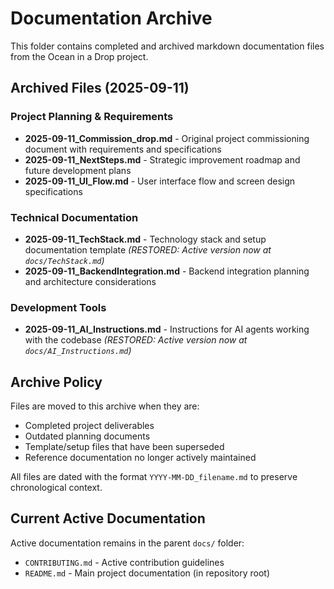 # Documentation Archive

This folder contains completed and archived markdown documentation files from the Ocean in a Drop project.

## Archived Files (2025-09-11)

### Project Planning & Requirements
- **2025-09-11_Commission_drop.md** - Original project commissioning document with requirements and specifications
- **2025-09-11_NextSteps.md** - Strategic improvement roadmap and future development plans
- **2025-09-11_UI_Flow.md** - User interface flow and screen design specifications

### Technical Documentation
- **2025-09-11_TechStack.md** - Technology stack and setup documentation template *(RESTORED: Active version now at `docs/TechStack.md`)*
- **2025-09-11_BackendIntegration.md** - Backend integration planning and architecture considerations

### Development Tools
- **2025-09-11_AI_Instructions.md** - Instructions for AI agents working with the codebase *(RESTORED: Active version now at `docs/AI_Instructions.md`)*

## Archive Policy

Files are moved to this archive when they are:
- Completed project deliverables
- Outdated planning documents
- Template/setup files that have been superseded
- Reference documentation no longer actively maintained

All files are dated with the format `YYYY-MM-DD_filename.md` to preserve chronological context.

## Current Active Documentation

Active documentation remains in the parent `docs/` folder:
- `CONTRIBUTING.md` - Active contribution guidelines
- `README.md` - Main project documentation (in repository root)